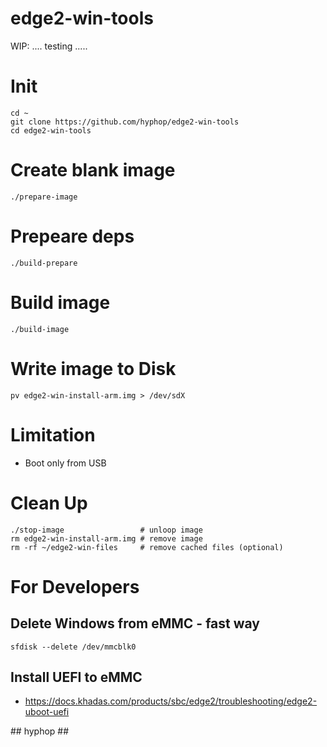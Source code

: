 # edge2-win-tools

WIP: .... testing .....

# Init

    cd ~
    git clone https://github.com/hyphop/edge2-win-tools
    cd edge2-win-tools

# Create blank image

    ./prepare-image

# Prepeare deps

    ./build-prepare

# Build image

    ./build-image

# Write image to Disk

    pv edge2-win-install-arm.img > /dev/sdX

# Limitation

+ Boot only from USB

# Clean Up

    ./stop-image                 # unloop image
    rm edge2-win-install-arm.img # remove image
    rm -rf ~/edge2-win-files     # remove cached files (optional)

# For Developers

## Delete Windows from eMMC - fast way

    sfdisk --delete /dev/mmcblk0

## Install UEFI to eMMC

+ https://docs.khadas.com/products/sbc/edge2/troubleshooting/edge2-uboot-uefi

\#\# hyphop \#\#


